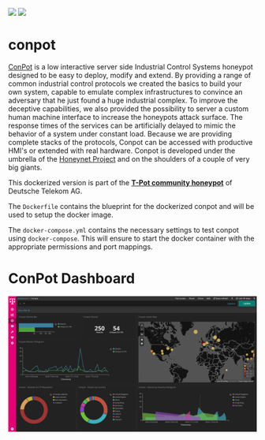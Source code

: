 [![](https://images.microbadger.com/badges/version/dtagdevsec/conpot:1811.svg)](https://microbadger.com/images/dtagdevsec/conpot:1811 "Get your own version badge on microbadger.com") [![](https://images.microbadger.com/badges/image/dtagdevsec/conpot:1811.svg)](https://microbadger.com/images/dtagdevsec/conpot:1811 "Get your own image badge on microbadger.com")

# conpot

[ConPot](http://conpot.org/) is a low interactive server side Industrial Control Systems honeypot designed to be easy to deploy, modify and extend. By providing a range of common industrial control protocols we created the basics to build your own system, capable to emulate complex infrastructures to convince an adversary that he just found a huge industrial complex. To improve the deceptive capabilities, we also provided the possibility to server a custom human machine interface to increase the honeypots attack surface. The response times of the services can be artificially delayed to mimic the behavior of a system under constant load. Because we are providing complete stacks of the protocols, Conpot can be accessed with productive HMI's or extended with real hardware. Conpot is developed under the umbrella of the [Honeynet Project](https://www.honeynet.org/) and on the shoulders of a couple of very big giants.

This dockerized version is part of the **[T-Pot community honeypot](http://dtag-dev-sec.github.io/)** of Deutsche Telekom AG.

The `Dockerfile` contains the blueprint for the dockerized conpot and will be used to setup the docker image.

The `docker-compose.yml` contains the necessary settings to test conpot using `docker-compose`. This will ensure to start the docker container with the appropriate permissions and port mappings.

# ConPot Dashboard

![ConPot Dashboard](doc/dashboard.png)
